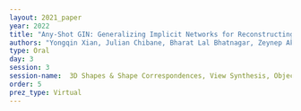 ```yaml
---
layout: 2021_paper
year: 2022
title: "Any-Shot GIN: Generalizing Implicit Networks for Reconstructing Novel Classes"
authors: "Yongqin Xian, Julian Chibane, Bharat Lal Bhatnagar, Zeynep Akata, Bernt Schiele and Gerard Pons-Moll"
type: Oral
day: 3
session: 3
session-name:  3D Shapes & Shape Correspondences, View Synthesis, Object Pose Estimation
order: 5
prez_type: Virtual
---
```

